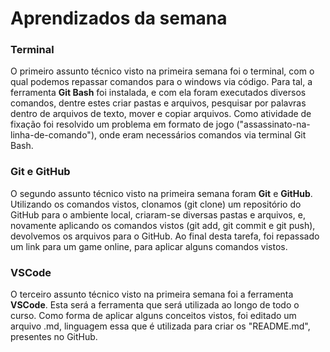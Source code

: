 # Aprendizados da semana

### Terminal
O primeiro assunto técnico visto na primeira semana foi o terminal, com o qual podemos repassar comandos para o windows via código. Para tal, a ferramenta **Git Bash** foi instalada, e com ela foram executados diversos comandos, dentre estes criar pastas e arquivos, pesquisar por palavras dentro de arquivos de texto, mover e copiar arquivos. Como atividade de fixação foi resolvido um problema em formato de jogo ("assassinato-na-linha-de-comando"), onde eram necessários comandos via terminal Git Bash.

### Git e GitHub
O segundo assunto técnico visto na primeira semana foram **Git** e **GitHub**. Utilizando os comandos vistos, clonamos (git clone) um repositório do GitHub para o ambiente local, criaram-se diversas pastas e arquivos, e, novamente aplicando os comandos vistos (git add, git commit e git push), devolvemos os arquivos para o GitHub. Ao final desta tarefa, foi repassado um link para um game online, para aplicar alguns comandos vistos.

### VSCode
O terceiro assunto técnico visto na primeira semana foi a ferramenta **VSCode**. Esta será a ferramenta que será utilizada ao longo de todo o curso. Como forma de aplicar alguns conceitos vistos, foi editado um arquivo .md, linguagem essa que é utilizada para criar os "README.md", presentes no GitHub.